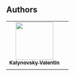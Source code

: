 <!--
[![template](https://img.shields.io/badge/Repository-template-darkred)](https://github.com/Nakama3942/template_rep)
[![GitHub license](https://img.shields.io/github/license/Nakama3942/template_rep?color=purple&style=flat-square)](https://github.com/Nakama3942/template_rep/blob/main/LICENSE)

[![CHANGELOG](https://img.shields.io/badge/here-CHANGELOG-yellow)](https://github.com/Nakama3942/template_rep/blob/main/CHANGELOG.md)
[![CONTRIBUTING](https://img.shields.io/badge/here-CONTRIBUTING-indigo)](https://github.com/Nakama3942/template_rep/blob/main/CONTRIBUTING.md)
[![CODE_OF_CONDUCT](https://img.shields.io/badge/here-CODE_OF_CONDUCT-darkgreen)](https://github.com/Nakama3942/template_rep/blob/main/CODE_OF_CONDUCT.md)
[![PULL_REQUEST_TEMPLATE](https://img.shields.io/badge/here-PULL_REQUEST_TEMPLATE-orange)](https://github.com/Nakama3942/template_rep/blob/main/.github/PULL_REQUEST_TEMPLATE.md)

# template_rep
My template for repositories

This is a description of the project, its business card. Everything that needs to be said about the project should be here. Of course, it will need to be described every time, taking into account the specifics of the project, but the titles will be the same.

Например:

    Shields - icons that adorn readme.md and are links to specific pages
    Repository name - the name of the repository
    Overview - a brief description of the project;
    Usage - how to use the project;
    Building - how to start a project, what is needed for this;
    Troubleshooting - describes what problems you may encounter and how to solve them;
    
    CHANGELOG - a file that records all changes for new versions (you need to provide a link to it);
    CONTRIBUTING - a file that describes how you can contribute to the development of this project (you need to provide a link to it);
    CODE_OF_CONDUCT - a file that describes the rules for participating in the development of the project (you need to provide a link to it);
    PULL_REQUEST_TEMPLATE - template for those who will create a pull-request (you need to provide a link to it);
    
    Authors - do not forget about our loved ones.

Sample:

# Repository name
## Overview
Brief description of the project

## Usage
How to use the project

## Building
How to start a project, what is needed for this

## Troubleshooting
It describes what problems you may encounter and how to solve them
-->
## Authors
<table>
    <tr>
        <td align="center"><a href="https://github.com/Nakama3942"><img src="https://avatars.githubusercontent.com/u/73797846?s=400&u=a9b7688ac521d739825d7003a5bd599aab74cb76&v=4" width="100px;" alt=""/><br /><sub><b>Kalynovsky Valentin</b></sub></a></td>
        <td></td>
    </tr>
    <tr>
        <td></td>
        <td></td>
    </tr>
</table>
